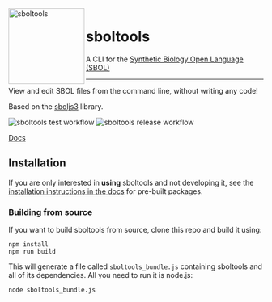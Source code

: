 <img align="left" width="150" height="150" src="/icon/icon.png" alt="sboltools">

# sboltools
A CLI for the [Synthetic Biology Open Language (SBOL)](http://sbolstandard.org)

<hr>

<p></p>

View and edit SBOL files from the command line, without writing any code!

Based on the [sboljs3](https://github.com/SynBioDex/sboljs3) library.

![sboltools test workflow](https://github.com/sboltools/sboltools/workflows/sboltools%20test%20workflow/badge.svg)
![sboltools release workflow](https://github.com/sboltools/sboltools/workflows/sboltools%20release%20workflow/badge.svg)

[Docs](http://sboltools.org/docs.html#installation)

## Installation

If you are only interested in **using** sboltools and not developing it, see the [installation instructions in the docs](http://sboltools.org/docs.html#installation) for pre-built packages.

### Building from source

If you want to build sboltools from source, clone this repo and build it using:

    npm install
    npm run build

This will generate a file called `sboltools_bundle.js` containing sboltools and all of its dependencies. All you need to run it is node.js:

    node sboltools_bundle.js


